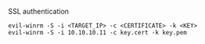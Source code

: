 
SSL authentication
```
evil-winrm -S -i <TARGET_IP> -c <CERTIFICATE> -k <KEY>
evil-winrm -S -i 10.10.10.11 -c key.cert -k key.pem
```